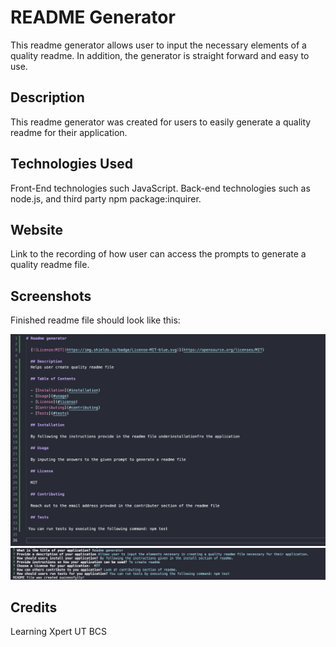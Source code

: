# README Generator
This readme generator allows user to input the necessary elements of a quality readme. In addition, the generator is straight forward and easy to use.

## Description
This readme generator was created for users to easily generate a quality readme for their application.


## Technologies Used
Front-End technologies such JavaScript. Back-end technologies such as node.js, and third party npm package:inquirer.

## Website
Link to the recording of how user can access the prompts to generate a quality readme file.


## Screenshots
Finished readme file  should look like this:

![alt= Webpage Preview](./Images/README-example.png)
![alt= Webpage Preview](./Images/Question-prompts.png)

## Credits
Learning Xpert UT BCS

